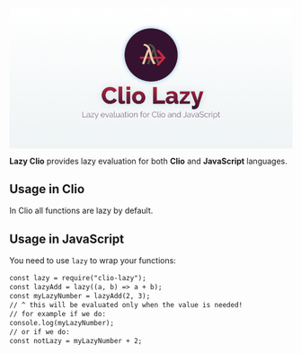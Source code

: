 <img src="/docs/cover.png" align="center">

**Lazy Clio** provides lazy evaluation for both **Clio** and **JavaScript** languages.

## Usage in Clio

In Clio all functions are lazy by default.

## Usage in JavaScript

You need to use `lazy` to wrap your functions:

```
const lazy = require("clio-lazy");
const lazyAdd = lazy((a, b) => a + b);
const myLazyNumber = lazyAdd(2, 3);
// ^ this will be evaluated only when the value is needed!
// for example if we do:
console.log(myLazyNumber);
// or if we do:
const notLazy = myLazyNumber + 2;
```
